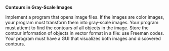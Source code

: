 **Contours in Gray-Scale Images**

Implement a program that opens image files. If the images are color images, your program must transform them into gray-scale images. Your program must attemt to find the contours of all objects in the image. Store the contour information of objects in vector format in a file: use Freeman codes. Your program must have a GUI that visualizes both images and discovered contours.
